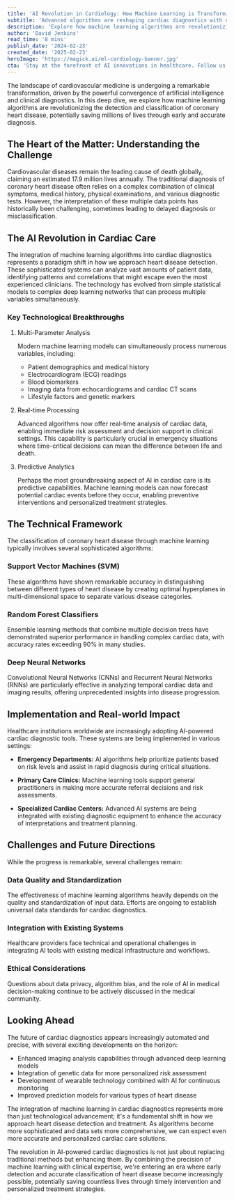 ```yaml
---
title: 'AI Revolution in Cardiology: How Machine Learning is Transforming Heart Disease Detection'
subtitle: 'Advanced algorithms are reshaping cardiac diagnostics with unprecedented accuracy and early detection capabilities'
description: 'Explore how machine learning algorithms are revolutionizing the detection and classification of coronary heart disease, potentially saving millions of lives through early and accurate diagnosis.'
author: 'David Jenkins'
read_time: '8 mins'
publish_date: '2024-02-23'
created_date: '2025-02-23'
heroImage: 'https://magick.ai/ml-cardiology-banner.jpg'
cta: 'Stay at the forefront of AI innovations in healthcare. Follow us on LinkedIn for regular updates on groundbreaking developments in medical technology and artificial intelligence.'
---
```


The landscape of cardiovascular medicine is undergoing a remarkable transformation, driven by the powerful convergence of artificial intelligence and clinical diagnostics. In this deep dive, we explore how machine learning algorithms are revolutionizing the detection and classification of coronary heart disease, potentially saving millions of lives through early and accurate diagnosis.

## The Heart of the Matter: Understanding the Challenge

Cardiovascular diseases remain the leading cause of death globally, claiming an estimated 17.9 million lives annually. The traditional diagnosis of coronary heart disease often relies on a complex combination of clinical symptoms, medical history, physical examinations, and various diagnostic tests. However, the interpretation of these multiple data points has historically been challenging, sometimes leading to delayed diagnosis or misclassification.

## The AI Revolution in Cardiac Care

The integration of machine learning algorithms into cardiac diagnostics represents a paradigm shift in how we approach heart disease detection. These sophisticated systems can analyze vast amounts of patient data, identifying patterns and correlations that might escape even the most experienced clinicians. The technology has evolved from simple statistical models to complex deep learning networks that can process multiple variables simultaneously.

### Key Technological Breakthroughs

1. Multi-Parameter Analysis

    Modern machine learning models can simultaneously process numerous variables, including:
    - Patient demographics and medical history
    - Electrocardiogram (ECG) readings
    - Blood biomarkers
    - Imaging data from echocardiograms and cardiac CT scans
    - Lifestyle factors and genetic markers

2. Real-time Processing

    Advanced algorithms now offer real-time analysis of cardiac data, enabling immediate risk assessment and decision support in clinical settings. This capability is particularly crucial in emergency situations where time-critical decisions can mean the difference between life and death.

3. Predictive Analytics

    Perhaps the most groundbreaking aspect of AI in cardiac care is its predictive capabilities. Machine learning models can now forecast potential cardiac events before they occur, enabling preventive interventions and personalized treatment strategies.

## The Technical Framework

The classification of coronary heart disease through machine learning typically involves several sophisticated algorithms:

### Support Vector Machines (SVM)

These algorithms have shown remarkable accuracy in distinguishing between different types of heart disease by creating optimal hyperplanes in multi-dimensional space to separate various disease categories.

### Random Forest Classifiers

Ensemble learning methods that combine multiple decision trees have demonstrated superior performance in handling complex cardiac data, with accuracy rates exceeding 90% in many studies.

### Deep Neural Networks

Convolutional Neural Networks (CNNs) and Recurrent Neural Networks (RNNs) are particularly effective in analyzing temporal cardiac data and imaging results, offering unprecedented insights into disease progression.

## Implementation and Real-world Impact

Healthcare institutions worldwide are increasingly adopting AI-powered cardiac diagnostic tools. These systems are being implemented in various settings:

- **Emergency Departments:** AI algorithms help prioritize patients based on risk levels and assist in rapid diagnosis during critical situations.

- **Primary Care Clinics:** Machine learning tools support general practitioners in making more accurate referral decisions and risk assessments.

- **Specialized Cardiac Centers:** Advanced AI systems are being integrated with existing diagnostic equipment to enhance the accuracy of interpretations and treatment planning.

## Challenges and Future Directions

While the progress is remarkable, several challenges remain:

### Data Quality and Standardization

The effectiveness of machine learning algorithms heavily depends on the quality and standardization of input data. Efforts are ongoing to establish universal data standards for cardiac diagnostics.

### Integration with Existing Systems

Healthcare providers face technical and operational challenges in integrating AI tools with existing medical infrastructure and workflows.

### Ethical Considerations

Questions about data privacy, algorithm bias, and the role of AI in medical decision-making continue to be actively discussed in the medical community.

## Looking Ahead

The future of cardiac diagnostics appears increasingly automated and precise, with several exciting developments on the horizon:

- Enhanced imaging analysis capabilities through advanced deep learning models
- Integration of genetic data for more personalized risk assessment
- Development of wearable technology combined with AI for continuous monitoring
- Improved prediction models for various types of heart disease

The integration of machine learning in cardiac diagnostics represents more than just technological advancement; it's a fundamental shift in how we approach heart disease detection and treatment. As algorithms become more sophisticated and data sets more comprehensive, we can expect even more accurate and personalized cardiac care solutions.

The revolution in AI-powered cardiac diagnostics is not just about replacing traditional methods but enhancing them. By combining the precision of machine learning with clinical expertise, we're entering an era where early detection and accurate classification of heart disease become increasingly possible, potentially saving countless lives through timely intervention and personalized treatment strategies.